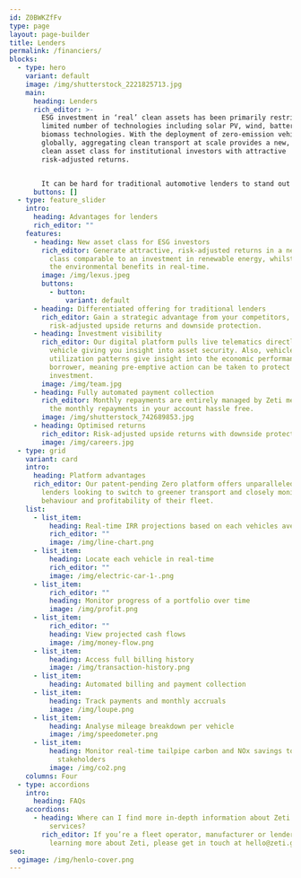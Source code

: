```yaml
---
id: Z0BWKZfFv
type: page
layout: page-builder
title: Lenders
permalink: /financiers/
blocks:
  - type: hero
    variant: default
    image: /img/shutterstock_2221825713.jpg
    main:
      heading: Lenders
      rich_editor: >-
        ESG investment in ‘real’ clean assets has been primarily restricted to a
        limited number of technologies including solar PV, wind, battery and
        biomass technologies. With the deployment of zero-emission vehicles
        globally, aggregating clean transport at scale provides a new, proven
        clean asset class for institutional investors with attractive
        risk-adjusted returns.


        It can be hard for traditional automotive lenders to stand out in a crowded market. Zeti can help such lenders differentiate their offering and have a strategic advantage in securing customers whilst generating attractive risk-adjusted returns and gaining operational insight.
      buttons: []
  - type: feature_slider
    intro:
      heading: Advantages for lenders
      rich_editor: ""
    features:
      - heading: New asset class for ESG investors
        rich_editor: Generate attractive, risk-adjusted returns in a new clean asset
          class comparable to an investment in renewable energy, whilst tracking
          the environmental benefits in real-time.
        image: /img/lexus.jpeg
        buttons:
          - button:
              variant: default
      - heading: Differentiated offering for traditional lenders
        rich_editor: Gain a strategic advantage from your competitors, with
          risk-adjusted upside returns and downside protection.
      - heading: Investment visibility
        rich_editor: Our digital platform pulls live telematics directly from each
          vehicle giving you insight into asset security. Also, vehicle
          utilization patterns give insight into the economic performance of the
          borrower, meaning pre-emptive action can be taken to protect your
          investment.
        image: /img/team.jpg
      - heading: Fully automated payment collection
        rich_editor: Monthly repayments are entirely managed by Zeti meaning you'll see
          the monthly repayments in your account hassle free.
        image: /img/shutterstock_742689853.jpg
      - heading: Optimised returns
        rich_editor: Risk-adjusted upside returns with downside protection.
        image: /img/careers.jpg
  - type: grid
    variant: card
    intro:
      heading: Platform advantages
      rich_editor: Our patent-pending Zero platform offers unparalleled insight for
        lenders looking to switch to greener transport and closely monitor the
        behaviour and profitability of their fleet.
    list:
      - list_item:
          heading: Real-time IRR projections based on each vehicles average mileage
          rich_editor: ""
          image: /img/line-chart.png
      - list_item:
          heading: Locate each vehicle in real-time
          rich_editor: ""
          image: /img/electric-car-1-.png
      - list_item:
          rich_editor: ""
          heading: Monitor progress of a portfolio over time
          image: /img/profit.png
      - list_item:
          rich_editor: ""
          heading: View projected cash flows
          image: /img/money-flow.png
      - list_item:
          heading: Access full billing history
          image: /img/transaction-history.png
      - list_item:
          heading: Automated billing and payment collection
      - list_item:
          heading: Track payments and monthly accruals
          image: /img/loupe.png
      - list_item:
          heading: Analyse mileage breakdown per vehicle
          image: /img/speedometer.png
      - list_item:
          heading: Monitor real-time tailpipe carbon and NOx savings to share with
            stakeholders
          image: /img/co2.png
    columns: Four
  - type: accordions
    intro:
      heading: FAQs
    accordions:
      - heading: Where can I find more in-depth information about Zeti's products and
          services?
        rich_editor: If you’re a fleet operator, manufacturer or lender interested in
          learning more about Zeti, please get in touch at hello@zeti.group.
seo:
  ogimage: /img/henlo-cover.png
---
```

